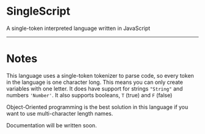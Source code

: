 # SingleScript
A single-token interpreted language written in JavaScript
***
# Notes
This language uses a single-token tokenizer to parse code, so every token in the language is one character long. This means you can only create variables with one letter. It does have support for strings `"String"` and numbers `'Number'`. It also supports booleans, `T` (true) and `F` (false)

Object-Oriented programming is the best solution in this language if you want to use multi-character length names.

Documentation will be written soon.
